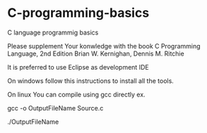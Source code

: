 # C-programming-basics
C language programmig basics

Please supplement Your konwledge with the book
C Programming Language, 2nd Edition Brian W. Kernighan, Dennis M. Ritchie

It is preferred to use Eclipse as development IDE

On windows follow this instructions to install all the tools. 

On linux You can compile using gcc directly ex.

gcc -o OutputFileName Source.c

./OutputFileName
